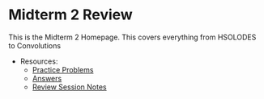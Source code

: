 # Midterm 2 Review
This is the Midterm 2 Homepage. This covers everything from HSOLODES to Convolutions

- Resources:
  - [Practice Problems]()
  - [Answers]()
  - [Review Session Notes]()

